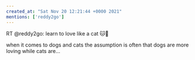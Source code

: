 ```yaml
---
created_at: "Sat Nov 20 12:21:44 +0000 2021"
mentions: ['reddy2go']
---
```


RT @reddy2go: learn to love like a cat 🐱🧵

when it comes to dogs and cats the assumption is often that dogs are more loving while cats are…